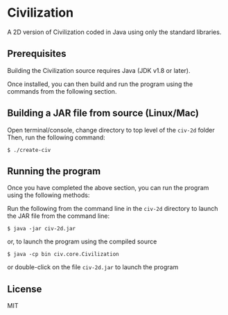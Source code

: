 # Civilization

A 2D version of Civilization coded in Java using only the standard libraries.

## Prerequisites
Building the Civilization source requires Java (JDK v1.8 or later).

Once installed, you can then build and run the program using the commands from the following section.

## Building a JAR file from source (Linux/Mac)
Open terminal/console, change directory to top level of the `civ-2d` folder
Then, run the following command:
```
$ ./create-civ
```

## Running the program
Once you have completed the above section, you can run the program using the following methods:

Run the following from the command line in the `civ-2d` directory to launch the JAR file from the command line:
```
$ java -jar civ-2d.jar
```
or, to launch the program using the compiled source
```
$ java -cp bin civ.core.Civilization
```
or double-click on the file `civ-2d.jar` to launch the program

## License
MIT
